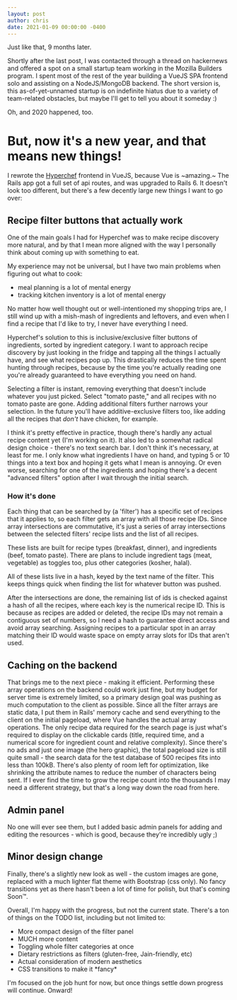 ```yaml
---
layout: post
author: chris
date: 2021-01-09 00:00:00 -0400
---
```


Just like that, 9 months later.

Shortly after the last post, I was contacted through a thread on hackernews
and offered a spot on a small startup team working in the Mozilla Builders
program. I spent most of the rest of the year building a VueJS SPA frontend
solo and assisting on a NodeJS/MongoDB backend. The short version is, this
as-of-yet-unnamed startup is on indefinite hiatus due to a variety of
team-related obstacles, but maybe I'll get to tell you about it someday :)

Oh, and 2020 happened, too.

# But, now it's a new year, and that means new things!

I rewrote the [Hyperchef](https://cgardn.github.io/hyperchef/) frontend in
VueJS, because Vue is ~amazing.~ The Rails app got a full set of api routes,
and was upgraded to Rails 6. It doesn't look too different, but there's a few
decently large new things I want to go over:

## Recipe filter buttons that actually work
One of the main goals I had for Hyperchef was to make recipe discovery more
natural, and by that I mean more aligned with the way I personally think about
coming up with something to eat. 

My experience may not be universal, but I have two main problems when figuring
out what to cook:

- meal planning is a lot of mental energy
- tracking kitchen inventory is a lot of mental energy

No matter how well thought out or well-intentioned my shopping trips are, I
still wind up with a mish-mash of ingredients and leftovers, and even when I
find a recipe that I'd like to try, I never have everything I need.

Hyperchef's solution to this is inclusive/exclusive filter buttons of
ingredients, sorted by ingredient category. I want to approach recipe
discovery by just looking in the fridge and tapping all the things I actually
have, and see what recipes pop up. This drastically reduces the time spent
hunting through recipes, because by the time you're actually reading one
you're already guaranteed to have everything you need on hand. 

Selecting a filter is instant, removing everything that doesn't include
whatever you just picked. Select "tomato paste," and all recipes with no
tomato paste are gone. Adding additional filters further narrows your
selection. In the future you'll have additive-exclusive filters too, like
adding all the recipes that *don't* have chicken, for example.

I think it's pretty effective in practice, though there's hardly any actual
recipe content yet (I'm working on it). It also led to a somewhat radical
design choice - there's no text search bar. I don't think it's necessary, at
least for me. I only know what ingredients I have on hand, and
typing 5 or 10 things into a text box and hoping it gets what I mean is
annoying. Or even worse, searching for one of the ingredients and hoping
there's a decent "advanced filters" option after I wait through the initial
search.

### How it's done
Each thing that can be searched by (a 'filter') has a specific set of recipes
that it applies to, so each filter gets an array with all those recipe IDs.
Since array intersections are commutative, it's just a series of array
intersections between the selected filters' recipe lists and the list of all
recipes.

These lists are built for recipe types (breakfast, dinner), and ingredients
(beef, tomato paste). There are plans to include ingredient tags (meat,
vegetable) as toggles too, plus other categories (kosher, halal).

All of these lists live in a hash, keyed by the text name of the filter. This
keeps things quick when finding the list for whatever button was pushed.

After the intersections are done, the remaining list of ids is checked against
a hash of all the recipes, where each key is the numerical recipe ID. This is
because as recipes are added or deleted, the recipe IDs may not remain a
contiguous set of numbers, so I need a hash to guarantee direct access and
avoid array searching. Assigning recipes to a particular spot in an array
matching their ID would waste space on empty array slots for IDs that aren't
used.

## Caching on the backend
That brings me to the next piece - making it efficient. Performing these array
operations on the backend could work just fine, but my budget for server time
is extremely limited, so a primary design goal was pushing as much computation
to the client as possible. Since all the filter arrays are static data, I
put them in Rails' memory cache and send everything to the client on the
initial pageload, where Vue handles the actual array operations.  The only
recipe data required for the search page is just what's required to display on
the clickable cards (title, required time, and a numerical score for
ingredient count and relative complexity). Since there's no ads and just one
image (the hero graphic), the total pageload size is still quite small - the
search data for the test database of 500 recipes fits into less than 100kB.
There's also plenty of room left for optimization, like shrinking the
attribute names to reduce the number of characters being sent. If I ever find
the time to grow the recipe count into the thousands I may need a different
strategy, but that's a long way down the road from here.

## Admin panel
No one will ever see them, but I added basic admin panels for adding and
editing the resources - which is good, because they're incredibly ugly ;)

## Minor design change
Finally, there's a slightly new look as well - the custom images are gone,
replaced with a much lighter flat theme with Bootstrap (css only).  No fancy
transitions yet as there hasn't been a lot of time for polish, but that's
coming Soon&#8482;.

Overall, I'm happy with the progress, but not the current state. There's a ton
of things on the TODO list, including but not limited to:
- More compact design of the filter panel
- MUCH more content
- Toggling whole filter categories at once
- Dietary restrictions as filters (gluten-free, Jain-friendly, etc)
- Actual consideration of modern aesthetics
- CSS transitions to make it \*fancy\*

I'm focused on the job hunt for now, but once things settle down progress will
continue. Onward!
